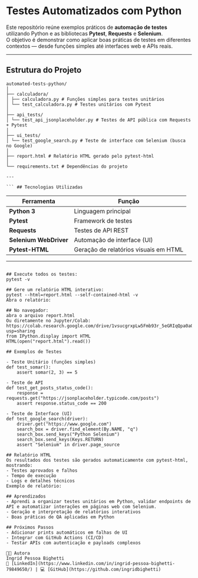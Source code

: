 # Testes Automatizados com Python

Este repositório reúne exemplos práticos de **automação de testes** utilizando Python e as bibliotecas **Pytest**, **Requests** e **Selenium**.  
O objetivo é demonstrar como aplicar boas práticas de testes em diferentes contextos — desde funções simples até interfaces web e APIs reais.

---

## Estrutura do Projeto

```
automated-tests-python/
│
├── calculadora/
│ ├── calculadora.py # Funções simples para testes unitários
│ └── test_calculadora.py # Testes unitários com Pytest
│
├── api_tests/
│ └── test_api_jsonplaceholder.py # Testes de API pública com Requests + Pytest
│
├── ui_tests/
│ └── test_google_search.py # Teste de interface com Selenium (busca no Google)
│
├── report.html # Relatório HTML gerado pelo pytest-html
│
└── requirements.txt # Dependências do projeto 

---

``` ## Tecnologias Utilizadas
``` 
| Ferramenta | Função |
|-------------|--------|
| **Python 3** | Linguagem principal |
| **Pytest** | Framework de testes |
| **Requests** | Testes de API REST |
| **Selenium WebDriver** | Automação de interface (UI) |
| **Pytest-HTML** | Geração de relatórios visuais em HTML |

---

``` ## Instalação e Execução

## Execute todos os testes:
pytest -v

## Gere um relatório HTML interativo:
pytest --html=report.html --self-contained-html -v
Abra o relatório:

## No navegador: 
abra o arquivo report.html
Ou diretamente no Jupyter/Colab: https://colab.research.google.com/drive/1vsucgrxpLw5Fmb93r_5eGRIqQpa0aQ3Q?usp=sharing
from IPython.display import HTML
HTML(open("report.html").read())

## Exemplos de Testes

- Teste Unitário (funções simples)
def test_somar():
    assert somar(2, 3) == 5
  
- Teste de API
def test_get_posts_status_code():
    response = requests.get("https://jsonplaceholder.typicode.com/posts")
    assert response.status_code == 200
  
- Teste de Interface (UI)
def test_google_search(driver):
    driver.get("https://www.google.com")
    search_box = driver.find_element(By.NAME, "q")
    search_box.send_keys("Python Selenium")
    search_box.send_keys(Keys.RETURN)
    assert "Selenium" in driver.page_source
  
## Relatório HTML
Os resultados dos testes são gerados automaticamente com pytest-html, mostrando:
- Testes aprovados e falhos
- Tempo de execução
- Logs e detalhes técnicos
Exemplo de relatório:

## Aprendizados
- Aprendi a organizar testes unitários em Python, validar endpoints de API e automatizar interações em páginas web com Selenium.
- Geração e interpretação de relatórios interativos
- Boas práticas de QA aplicadas em Python

## Próximos Passos
- Adicionar prints automáticos em falhas de UI
- Integrar com GitHub Actions (CI/CD)
- Testar APIs com autenticação e payloads complexos

👩‍💻 Autora
Ingrid Pessoa Bighetti
💼 [LinkedIn](https://www.linkedin.com/in/ingrid-pessoa-bighetti-79849650/) | 💻 [GitHub](https://github.com/ingridbighetti)

